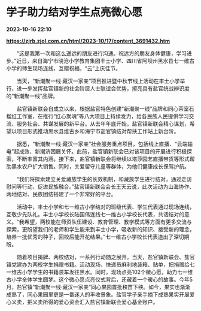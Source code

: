 # 学子助力结对学生点亮微心愿

**2023-10-16 22:10**

**https://zjrb.zjol.com.cn/html/2023-10/17/content_3691432.htm**

　　“这是我第一次和这么遥远的朋友进行沟通。祝远方的朋友身体健康，学习进步。”近日，来自海宁市晓沧小学教育集团丰士小学、四川省阿坝州黑水县七一维古小学的师生现场连线，互赠祝福，“云”上庆佳节。

　　当天，“新潮聚一线·藏汉一家亲”项目推进暨中秋节线上活动在丰士小学举行，进一步发挥盐官镇新的社会阶层人士联谊会优势，擦亮具有盐官统战辨识度的“新潮聚一线”品牌。

　　盐官镇新联会自成立以来，根据盐官特色创建“新潮聚一线”品牌和同心茶室石榴红工作室，在推行“红心聚魂”等八大项目上持续发力，给各民族人民提供学习交流、服务社会、共谋发展的新平台。从去年年底开始，盐官镇新联会精心谋划，希望以项目形式推动黑水县维古乡和海宁市盐官镇结对帮扶工作站上新台阶。

　　据悉，“新潮聚一线·藏汉一家亲”社会服务重点项目，包括线上直播、“云端输电”起成效、新潮济困展关怀。此前，盐官镇新联会已对该项目的开展进行积极探索，不断丰富其内涵。接下来，盐官镇新联会将继续以塔莎园艺直播带货等形式帮助黑水农户扩大销售。同时，关爱留守儿童等群体，为他们健康成长保驾护航。

　　“我们将探索建立关爱藏族学生的长效机制，和藏族学生进行结对，通过走访慰问等行动，促进民族融合。”盐官镇新联会会长王天云说，此次活动为山海协作、两地结对、民族团结搭建了一个非常好的平台。

　　活动中，丰士小学和七一维古小学结对的班级代表、学生代表通过现场连线，互敬少先队礼。丰士小学校长陆国伟连线七一维古小学校长代表，共话结对的意义。“我希望，两校能在师资队伍建设、教育管理、教学模式等方面有更多交流与探索，更盼望我们的老师和学生能来到丰士小学，吸收新的知识、接受新的理念，培养一批优秀的种子，回校后能开花结果。”七一维古小学校长代表道出了深切期盼。

　　随着项目揭牌、两校结对，一系列行动随之展开。当天，盐官镇新联会、盐官镇党建办为两校学生捐赠书籍。活动现场，快递员麻利地装箱、贴单，把捐赠给七一维古小学学生的书籍装车发往黑水。同时，现场点亮102个微心愿，助力七一维古小学全体学生圆梦。这个微心愿点亮仪式背后，还藏着一个暖心的故事。今年5月，盐官镇“新潮聚一线·藏汉一家亲”同心果园首批秧苗下秧。如今，果实也渐渐成熟了，同心果园里更是一番迷人的丰收景象。盐官学子亲手摘下成熟果实开展爱心义卖，把义卖所得的爱心资金汇入盐官镇新联会爱心基金账户。